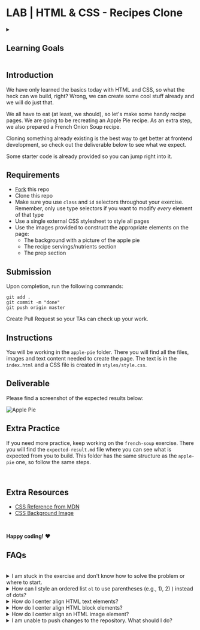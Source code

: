 

# LAB | HTML & CSS - Recipes Clone

<details>
  <summary>
   <h2>Learning Goals</h2>
  </summary>

  This exercise allows you to practice and apply the concepts and techniques taught in class. 

  Upon completion of this exercise, you will be able to:

  - Properly structure a webpage using basic HTML tags (head, body, headings, paragraphs, images and lists)
  - Create and link an external CSS stylesheet with an HTML document.
  - Use *id* and *class* selectors to apply CSS styles to elements on a webpage.
  - Display images in a webpage using HTML image tags and CSS `background` property.
  - Submit completed work using Git and GitHub by creating a pull request.

  <br>
  <hr> 

</details>

## Introduction

We have only learned the basics today with HTML and CSS, so what the heck can we build, right? Wrong, we can create some cool stuff already and we will do just that.

We all have to eat (at least, we should), so let's make some handy recipe pages. We are going to be recreating an Apple Pie recipe. As an extra step, we also prepared a French Onion Soup recipe.

Cloning something already existing is the best way to get better at frontend development, so check out the deliverable below to see what we expect.

Some starter code is already provided so you can jump right into it.

## Requirements

- [Fork](https://guides.github.com/activities/forking/) this repo
- Clone this repo
- Make sure you use `class` and `id` selectors throughout your exercise. Remember, only use type selectors if you want to modify _every_ element of that type
- Use a single external CSS stylesheet to style all pages
- Use the images provided to construct the appropriate elements on the page:
  - The background with a picture of the apple pie
  - The recipe servings/nutrients section
  - The prep section

## Submission

Upon completion, run the following commands:

```
git add .
git commit -m "done"
git push origin master
```

Create Pull Request so your TAs can check up your work.

## Instructions

You will be working in the `apple-pie` folder. There you will find all the files, images and text content needed to create the page. The text is in the `index.html` and a CSS file is created in `styles/style.css`.

## Deliverable

Please find a screenshot of the expected results below:

![Apple Pie](https://i.imgur.com/lGGM68Q.jpg)

<!-- ![French Onion](https://i.imgur.com/uepu2DO.jpg) -->

## Extra Practice

If you need more practice, keep working on the `french-soup` exercise. There you will find the `expected-result.md` file where you can see what is expected from you to build. This folder has the same structure as the `apple-pie` one, so follow the same steps.

<br>

## Extra Resources

- [CSS Reference from MDN](https://developer.mozilla.org/en-US/docs/Web/CSS)
- [CSS Background Image](https://developer.mozilla.org/en/docs/Web/CSS/background-image)

<br>

**Happy coding!** :heart:

## FAQs

<br>

<details>
  <summary>I am stuck in the exercise and don't know how to solve the problem or where to start.</summary>
  <br>

  If you are stuck in your code and need help with how to solve the problem or where to start, you should take a step back and try to form a straightforward question about the specific issue you are facing. This will help you narrow down the problem and develop potential solutions.


For example, is it a concept you don't understand, or are you receiving an error message you don't know how to fix? It is usually helpful to state the problem as clearly as possible, including any error messages you receive. This can help you communicate the issue to others and potentially get help from classmates or online resources. 


Once you have a clear understanding of the problem, you will be able to start working toward the solution.

  [Back to top](#faqs)
</details>

<details>
  <summary>How can I style an ordered list <code>ol</code> to use parentheses (e.g., 1), 2) ) instead of dots?</summary>
  <br>

You can use [CSS counters](https://developer.mozilla.org/en-US/docs/Web/CSS/CSS_Counter_Styles/Using_CSS_counters) to style an ordered list (`ol`) element to use parentheses (e.g., 1), 2) ). Here's how to do it:  


1. First, you need to remove the default list style
2. Next, you need to create a custom list counter using the `counter-increment` property.
3. Last step is to use the `::before` pseudo selector to set the new style for the list markers using the custom list counter.



```css
ol {
  /* 1. Remove the default list style */  
  list-style: none;
}

ol > li {
  /* 2. Create a custom list counter */  
  counter-increment: listcounter;
}

ol > li::before {
  /*3. Set the new style for the list markers */
  content: counter(listcounter) ")";
}
```



This will remove the default list style, create a new counter called `listcounter` and style the list markers to use parentheses and the current value of the `listcounter` counter.



For more information on CSS Counters, check: [MDN -  Using CSS counters](https://developer.mozilla.org/en-US/docs/Web/CSS/CSS_Counter_Styles/Using_CSS_counters)



  [Back to top](#faqs)
</details>

<details>
  <summary>How do I center align HTML text elements?</summary>
  <br>

  To center align HTML *text elements*, you can use the `text-align` property and set it to `center`. This property can be applied to any *inline* or *block-level* element.

Here is an example of how you can use the `text-align` property to center align multiple text elements:

**HTML**

```html
<div>
  <h2>This is a title</h2>
  
  <p>This is some text in here</p>
</div>
```

**CSS**

```css
/* CSS */

p {
  text-align: center; /* Center align all p elements */
}

h2 {
  text-align: center; /* Center align all h2 elements */
}
```

This will center align all `p` and `h2` elements within the parent `div`.

For more information, check: [W3C: Centering Things](https://www.w3.org/Style/Examples/007/center.en.html)

  [Back to top](#faqs)
</details>

<details>
  <summary>How do I center align HTML block elements?</summary>
  <br>

  To center align a block-level element, such as a `div`, `h1`, etc., you can use the `margin` property and set it to `auto`. This will center the element horizontally within its parent container. 

Here is an example of how you can do this:

**HTML**

```html
<section>
  <div>
    <p> Lorem ipsum dolor sit amet consectetur, adipisicing elit.</p>
  </div>
</section>
```

**CSS**

```css
/* CSS */

div {
  width: 500px;
  margin: 0 auto;
}
```

This will set the `width` property of the `div` to 500 pixels and we set the left and right margins to be equal by using `margin: 0 auto;`.

  [Back to top](#faqs)
</details>

<details>
  <summary>How do I center align an HTML image element?</summary>
  <br>

  There are a few ways you can center align an image element.

##### 1. Align an image using `text-align`

To center an image element in HTML, you can use the `text-align` property on the parent element, such as `div`. Example:

**HTML**

```html
<div>
  <img src="https://placehold.co/300x150.png" />
</div>
```

**CSS**

```css
div {
  text-align: center;
}
```

This will center align all the children elements within the `section` element, including the `img` element.

<br>

##### 2. Align an image as a block element

The other way is converting the image into a block element and using `margin: 0 auto`. Here is an example:

**HTML**

```html
<section>
  <img src="https://placehold.co/300x150.png" />
</section>
```

**CSS**

```css
img {
  display: block;
  margin: 0 auto;
}
```

This will center the image horizontally within the parent `section` element. The `display: block` property is used to make the image a *block-level* element, allowing the `margin: 0 auto` property to work. The `margin: 0 auto` property sets the left and right margins to be equal, centering the element within its parent container.

  [Back to top](#faqs)
</details>


<details>
  <summary>I am unable to push changes to the repository. What should I do?</summary>
  <br>

There are a couple of possible reasons why you may be unable to *push* changes to a Git repository:

1. **You have not committed your changes:** Before you can push your changes to the repository, you need to commit them using the `git commit` command. Make sure you have committed your changes and try pushing again. To do this, run the following terminal commands from the project folder:
  ```bash
  git add .
  git commit -m "Your commit message"
  git push
  ```
2. **You do not have permission to push to the repository:** If you have cloned the repository directly from the main Ironhack repository without making a *Fork* first, you do not have write access to the repository.
To check which remote repository you have cloned, run the following terminal command from the project folder:
  ```bash
  git remote -v
  ```
If the link shown is the same as the main Ironhack repository, you will need to fork the repository to your GitHub account first and then clone your fork to your local machine to be able to push the changes.

**Note**: You should make a copy of your local code to avoid losing it in the process.

  [Back to top](#faqs)

</details>
